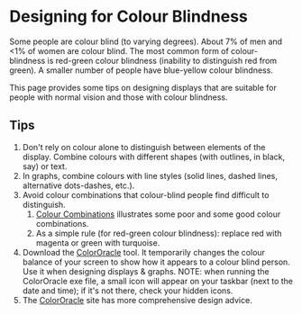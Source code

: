 # Designing for Colour Blindness
Some people are colour blind (to varying degrees).  About 7% of men and <1% of women are colour blind.  The most common form of colour-blindness is red-green colour blindness (inability to distinguish red from green).  A smaller number of people have blue-yellow colour blindness.

This page provides some tips on designing displays that are suitable for people with normal vision and those with colour blindness.

## Tips
1. Don't rely on colour alone to distinguish between elements of the display.  Combine colours with different shapes (with outlines, in black, say) or text.
1. In graphs, combine colours with line styles (solid lines, dashed lines, alternative dots-dashes, etc.).
1. Avoid colour combinations that colour-blind people find difficult to distinguish.
   1. [Colour Combinations](http://www.facilities.rl.ac.uk/isis/computing/ICPdiscussions/Colour_Combinations.pptx) illustrates some poor and some good colour combinations.
   1. As a simple rule (for red-green colour blindness): replace red with magenta or green with turquoise.
1. Download the [ColorOracle](http://colororacle.org/index.html) tool.  It temporarily changes the colour balance of your screen to show how it appears to a colour blind person.  Use it when designing displays & graphs. NOTE: when running the ColorOracle exe file, a small icon will appear on your taskbar (next to the date and time); if it's not there, check your hidden icons.
1. The [ColorOracle](http://colororacle.org/design.html) site has more comprehensive design advice.